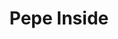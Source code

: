 ---
title: Pepe Inside
# your social media username
twitter: 
instagram: 
github:
# your website including http:// or https://
www:

# Do NOT edit beyond here
layout: artist
---